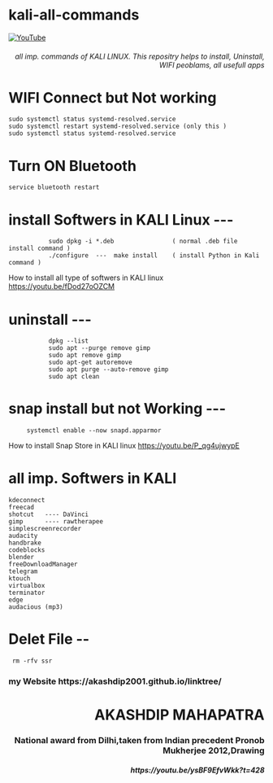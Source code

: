 # kali-all-commands
[![YouTube](https://yt3.ggpht.com/7tPHyFi7-QyTnhpc484ZzTuRp0fZSY-CUuykvzuKdKYIwt0fmw98SWMqwRy_7pZ6LQzEYJlvXA=s88-c-k-c0x00ffffff-no-rj-mo)](https://www.youtube.com/channel/UCxvmp634YDc41xCWOdvWqoQ)
<br>
<h6 align="right">all imp. commands of KALI LINUX. This repositry helps to install, Uninstall, WIFI peoblams, all usefull apps </h6>



# WIFI Connect but Not working 
    sudo systemctl status systemd-resolved.service 
    sudo systemctl restart systemd-resolved.service (only this )
    sudo systemctl status systemd-resolved.service 

# Turn ON Bluetooth
    service bluetooth restart

# install Softwers in KALI Linux ---
               sudo dpkg -i *.deb                ( normal .deb file install command )
               ./configure  ---  make install    ( install Python in Kali command )
 How to install all type of softwers in KALI linux https://youtu.be/fDod27oOZCM      
   


# uninstall  --- 
               dpkg --list
               sudo apt --purge remove gimp
               sudo apt remove gimp
               sudo apt-get autoremove
               sudo apt purge --auto-remove gimp
               sudo apt clean
               
# snap install but not Working ---
         systemctl enable --now snapd.apparmor
 How to install Snap Store in KALI linux https://youtu.be/P_qg4ujwypE

# all imp. Softwers in KALI 
    kdeconnect
    freecad
    shotcut   ---- DaVinci
    gimp      ---- rawtherapee 
    simplescreenrecorder
    audacity
    handbrake
    codeblocks
    blender
    freeDownloadManager
    telegram
    ktouch
    virtualbox
    terminator
    edge
    audacious (mp3)


# Delet File --  
     rm -rfv ssr

<h3 align="left">my Website https://akashdip2001.github.io/linktree/</h3>
<h1 align="right">AKASHDIP MAHAPATRA</h1>
<h3 align="right">National award from Dilhi,taken from Indian precedent Pronob Mukherjee 2012,Drawing</h3>
<h5 align="right">https://youtu.be/ysBF9EfvWkk?t=428</h5>
